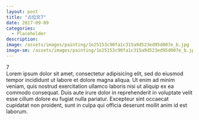 ```yaml
---
layout: post
title: "占位文7"
date: 2017-09-09
categories:
  - Placeholder
description:
image: /assets/images/painting/1e25153c90fa1c315a9d523ed95d007e_b.jpg
image-sm: /assets/images/painting/1e25153c90fa1c315a9d523ed95d007e_b.jpg
---
```

7  
Lorem ipsum dolor sit amet, consectetur adipisicing elit, sed do eiusmod tempor incididunt ut labore et dolore magna aliqua. Ut enim ad minim veniam, quis nostrud exercitation ullamco laboris nisi ut aliquip ex ea commodo consequat. Duis aute irure dolor in reprehenderit in voluptate velit esse cillum dolore eu fugiat nulla pariatur. Excepteur sint occaecat cupidatat non proident, sunt in culpa qui officia deserunt mollit anim id est laborum.
